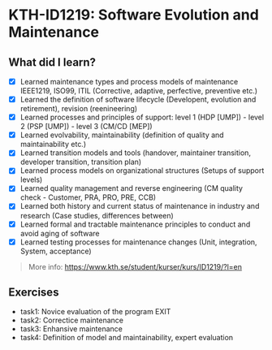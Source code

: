 # KTH-ID1219: Software Evolution and Maintenance
## What did I learn? 
- [x] Learned maintenance types and process models of maintenance IEEE1219, ISO99, ITIL (Corrective, adaptive, perfective, preventive etc.)
- [x] Learned the definition of software lifecycle (Developent, evolution and retirement), revision (reenineering)
- [x] Learned processes and principles of support: level 1 (HDP [UMP]) - level 2 (PSP [UMP])  - level 3 (CM/CD [MEP]) 
- [x] Learned evolvability, maintainability (definition of quality and maintainability etc.)
- [x] Learned transition models and tools (handover, maintainer transition, developer transition, transition plan) 
- [x] Learned process models on organizational structures (Setups of support levels)
- [x] Learned quality management and reverse engineering (CM quality check - Customer, PRA, PRO, PRE, CCB)
- [x] Learned both history and current status of maintenance in industry and research (Case studies, differences between)
- [x] Learned formal and tractable maintenance principles to conduct and avoid aging of software
- [x] Learned testing processes for maintenance changes (Unit, integration, System, acceptance)

> More info: https://www.kth.se/student/kurser/kurs/ID1219/?l=en
## Exercises
- task1: Novice evaluation of the program EXIT
- task2: Correctice maintenance 
- task3: Enhansive maintenance
- task4: Definition of model and maintainability, expert evaluation
